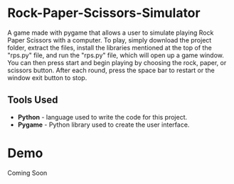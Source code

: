 # Rock-Paper-Scissors-Simulator
A game made with pygame that allows a user to simulate playing Rock Paper Scissors with a computer. To play, simply download the project folder, extract the files, install the libraries mentioned at the top of the "rps.py" file, and run the "rps.py" file, which will open up a game window. You can then press start and begin playing by choosing the rock, paper, or scissors button. After each round, press the space bar to restart or the window exit button to stop. 

## Tools Used
- **Python** - language used to write the code for this project.
- **Pygame** - Python library used to create the user interface.

# Demo
Coming Soon
